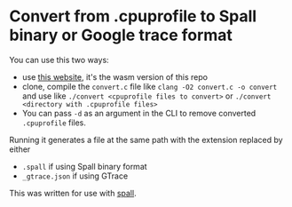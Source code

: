 # Convert from .cpuprofile to Spall binary or Google trace format

You can use this two ways:

- use [this website](https://convert.matradomski.com/), it's the wasm version of this repo
- clone, compile the `convert.c` file like `clang -O2 convert.c -o convert` and use like `./convert <cpuprofile files to convert>` or `./convert <directory with .cpuprofile files>`
- You can pass `-d` as an argument in the CLI to remove converted `.cpuprofile` files.

Running it generates a file at the same path with the extension replaced by either

- `.spall` if using Spall binary format
- `_gtrace.json` if using GTrace

This was written for use with [spall](https://github.com/colrdavidson/spall-web).
